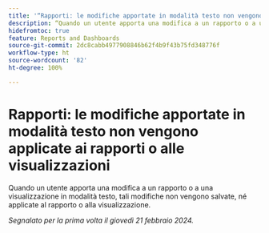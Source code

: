 ```yaml
---
title: '“Rapporti: le modifiche apportate in modalità testo non vengono applicate ai rapporti o alle visualizzazioni”'
description: “Quando un utente apporta una modifica a un rapporto o a una visualizzazione in modalità testo, tali modifiche non vengono salvate, né applicate al rapporto o alla visualizzazione.”
hidefromtoc: true
feature: Reports and Dashboards
source-git-commit: 2dc8cabb4977908846b62f4b9f43b75fd348776f
workflow-type: ht
source-wordcount: '82'
ht-degree: 100%

---
```



# Rapporti: le modifiche apportate in modalità testo non vengono applicate ai rapporti o alle visualizzazioni

Quando un utente apporta una modifica a un rapporto o a una visualizzazione in modalità testo, tali modifiche non vengono salvate, né applicate al rapporto o alla visualizzazione.

_Segnalato per la prima volta il giovedì 21 febbraio 2024._
